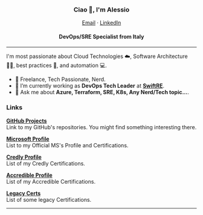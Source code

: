 <p align="center">
  <h3 align="center">Ciao 👋, I'm Alessio</h3>
</p>
<p align="center">
    <a href="mailto:alessio.filippin@gmail.com">Email</a>
    ·
    <a href="https://www.linkedin.com/in/alessio-filippin-54989695">LinkedIn</a>
</p>
<p align="center">
  <h4 align="center">DevOps/SRE Specialist from Italy</h4>
</p>

<hr/>

I'm most passionate about Cloud Technologies ☁️, Software Architecture 👷‍♀️, best practices 🧰, and automation 💻.

- 🤠 Freelance, Tech Passionate, Nerd.
- 🔭 I’m currently working as **DevOps Tech Leader** at **[SwiftRE](https://www.swissre.com/reinsurance/our-capabilities/property-casualty-re/digital-facultative-swift-re.html)**.
- 💬 Ask me about **Azure, Terraform, SRE, K8s, Any Nerd/Tech topic...**.

### Links
[**GitHub Projects**](https://github.com/alessiofilippin?tab=repositories) <br />Link to my GitHub's repositories. You might find something interesting there.
<br />


[**Microsoft Profile**](https://learn.microsoft.com/en-gb/users/alessiofilippin-9452/transcript/vneri62oll4lozv?source=docs&tab=credentials-tab) <br />List to my Official MS's Profile and Certifications.
<br />

[**Credly Profile**](https://www.credly.com/users/alessio-filippin.bd432726) <br />List of my Credly Certifications.
<br />

[**Accredible Profile**](https://www.credential.net/profile/alessiofilippin161307/wallet#gs.bgc33y) <br />List of my Accredible Certifications.
<br />

[**Legacy Certs**](https://drive.google.com/drive/folders/1sqCII8_DuZlRKsoOFdaYgw6gIRs0qJBG?usp=sharing) <br />List of some legacy Certifications.
<br />

<hr/>
